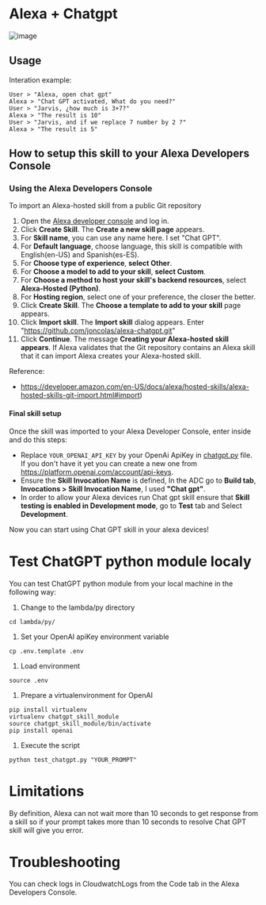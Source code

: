 # Alexa + Chatgpt

![image](https://user-images.githubusercontent.com/8049798/229324068-32287de1-a08e-40eb-bdaf-2e92c52b50c2.png)


## Usage

Interation example:
  ```
  User > "Alexa, open chat gpt"
  Alexa > "Chat GPT activated, What do you need?"
  User > "Jarvis, ¿how much is 3+7?"
  Alexa > "The result is 10"
  User > "Jarvis, and if we replace 7 number by 2 ?"
  Alexa > "The result is 5"
  ```


## How to setup this skill to your Alexa Developers Console


### Using the Alexa Developers Console

To import an Alexa-hosted skill from a public Git repository

1. Open the [Alexa developer console](https://developer.amazon.com/alexa/console/ask) and log in.
1. Click **Create Skill**. The **Create a new skill page** appears.
1. For **Skill name**, you can use any name here. I set "Chat GPT".
1. For **Default language**, choose language, this skill is compatible with English(en-US) and Spanish(es-ES).
1. For **Choose type of experience**, **select Other**.
1. For **Choose a model to add to your skill**, **select Custom**.
1. For **Choose a method to host your skill's backend resources**, select **Alexa-Hosted (Python)**.
1. For **Hosting region**, select one of your preference, the closer the better.
1. Click **Create Skill**. The **Choose a template to add to your skill** page appears.
1. Click **Import skill**. The **Import skill** dialog appears. Enter "https://github.com/joncolas/alexa-chatgpt.git"
1. Click **Continue**. The message **Creating your Alexa-hosted skill appears**. If Alexa validates that the Git repository contains an Alexa skill that it can import Alexa creates your Alexa-hosted skill.

Reference:
- https://developer.amazon.com/en-US/docs/alexa/hosted-skills/alexa-hosted-skills-git-import.html#import)


#### Final skill setup

Once the skill was imported to your Alexa Developer Console, enter inside and do this steps:
- Replace `YOUR_OPENAI_API_KEY` by your OpenAi ApiKey in [chatgpt.py](lambda/py/chatgpt.py) file. If you don't have it yet you can create a new one from https://platform.openai.com/account/api-keys.
- Ensure the **Skill Invocation Name** is defined, In the ADC go to **Build tab**, **Invocations > Skill Invocation Name**, I used **"Chat gpt"**.
- In order to allow your Alexa devices run Chat gpt skill ensure that **Skill testing is enabled in Development mode**, go to **Test** tab and Select **Development**.

Now you can start using Chat GPT skill in your alexa devices!


# Test ChatGPT python module localy

You can test ChatGPT python module from your local machine in the following way:
1. Change to the lambda/py directory
  ```
  cd lambda/py/
  ```
1. Set your OpenAI apiKey environment variable
  ```
  cp .env.template .env
  ```
1. Load environment
  ```
  source .env
  ```
1. Prepare a virtualenvironment for OpenAI
  ```
  pip install virtualenv
  virtualenv chatgpt_skill_module
  source chatgpt_skill_module/bin/activate
  pip install openai
  ```
1. Execute the script
  ```
  python test_chatgpt.py "YOUR_PROMPT"
  ```


# Limitations

By definition, Alexa can not wait more than 10 seconds to get response from a skill so if your prompt takes more than 10 seconds to resolve Chat GPT skill will give you error.


# Troubleshooting

You can check logs in CloudwatchLogs from the Code tab in the Alexa Developers Console.
